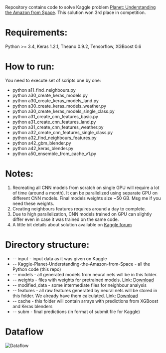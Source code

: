 Repository contains code to solve Kaggle problem [Planet: Understanding the Amazon from Space](https://www.kaggle.com/c/planet-understanding-the-amazon-from-space). This solution won 3rd place in competition.

# Requirements:

Python >= 3.4, Keras 1.2.1, Theano 0.9.2, Tensorflow, XGBoost 0.6

# How to run:

You need to execute set of scripts one by one:
* python a11_find_neighbours.py
* python a30_create_keras_models.py
* python a30_create_keras_models_land.py
* python a30_create_keras_models_weather.py
* python a30_create_keras_models_single_class.py
* python a31_create_cnn_features_basic.py
* python a31_create_cnn_features_land.py
* python a31_create_cnn_features_weather.py
* python a32_create_cnn_features_single_class.py
* python a32_find_neighbours_features.py
* python a42_gbm_blender.py
* python a42_keras_blender.py
* python a50_ensemble_from_cache_v1.py

# Notes:
1. Recreating all CNN models from scratch on single GPU will require a lot of time (around a month). It can be parallelized using separate GPU on different CNN models. Final models weights size ~50 GB. Msg me if you need these weights.
2. Creating neighbours features requires around a day to complete.
3. Due to high parallelization, CNN models trained on GPU can slightly differ even in case it was trained on the same code.
4. A little bit details about solution available on [Kaggle forum](https://www.kaggle.com/c/planet-understanding-the-amazon-from-space/discussion/38831)

# Directory structure:
* -- input - input data as it was given on Kaggle
* -- Kaggle-Planet-Understanding-the-Amazon-from-Space - all the Python code (this repo)
* -- models - all generated models from neural nets will be in this folder.
* -- weights - files with weights for pretrained models. Link: [Download](https://mega.nz/#!zMZmCQ7T!ENqFmKZGXKoX6nXRWN7xGRpkUKZpWTwD8rJ_dXA0Sro)
* -- modified_data - some intermediate files for neighbour analysis
* -- features - all raw features generated by neural nets will be stored in this folder. We already have them calculated. Link: [Download](
https://mega.nz/#!nYxwRYjY!wyEEKB0jr3D9bzO_sB8MWOASvy7GDtqDZSiudrTUp98
)
* -- cache - this folder will contain arrays with predictions from XGBoost and Keras blenders
* -- subm - final predictions (in format of submit file for Kaggle)

# Dataflow

![Dataflow](https://raw.githubusercontent.com/ZFTurbo/Kaggle-Planet-Understanding-the-Amazon-from-Space/master/images/Dataflow.png)

